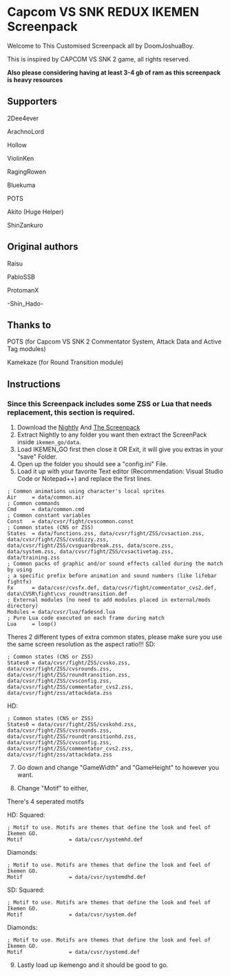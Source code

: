 # Capcom VS SNK REDUX IKEMEN Screenpack

Welcome to This Customised Screenpack all by DoomJoshuaBoy.  

This is inspired by CAPCOM VS SNK 2 game, all rights reserved.

**Also please considering having at least 3-4 gb of ram as this screenpack is heavy resources**

## Supporters

2Dee4ever

ArachnoLord

Hollow

ViolinKen

RagingRowen

Bluekuma

POTS

Akito (Huge Helper)

ShinZankuro

## Original authors

Raisu

PabloSSB

ProtomanX

-Shin_Hado-

## Thanks to
POTS (for Capcom VS SNK 2 Commentator System, Attack Data and Active Tag modules)

Kamekaze (for Round Transition module)

## Instructions
### Since this Screenpack includes some ZSS or Lua that needs replacement, this section is required.
1. Download the [Nightly](https://github.com/ikemen-engine/Ikemen-GO/releases/tag/nightly) And [The Screenpack](https://github.com/doomjoshuaboy/CVS-Redux/releases)
2. Extract Nightly to any folder you want then extract the ScreenPack inside `ikemen_go/data`.
3. Load IKEMEN_GO first then close it OR Exit, it will give you extras in your "save" Folder.
4. Open up the folder you should see a "config.ini" File.
5. Load it up with your favorite Text editor (Recommendation: Visual Studio Code or Notepad++) and replace the first lines.
``` [Common]
; Common animations using character's local sprites
Air     = data/common.air
; Common commands
Cmd     = data/common.cmd
; Common constant variables
Const   = data/cvsr/fight/cvscommon.const
; Common states (CNS or ZSS)
States  = data/functions.zss, data/cvsr/fight/ZSS/cvsaction.zss, data/cvsr/fight/ZSS/cvsdizzy.zss, data/cvsr/fight/ZSS/cvsguardbreak.zss, data/score.zss, data/system.zss, data/cvsr/fight/ZSS/cvsactivetag.zss, data/training.zss
; Common packs of graphic and/or sound effects called during the match by using
; a specific prefix before animation and sound numbers (like lifebar fightfx)
Fx      = data/cvsr/cvsfx.def, data/cvsr/fight/commentator_cvs2.def, data\CVSR\fight\cvs_roundtransition.def
; External modules (no need to add modules placed in external/mods directory)
Modules = data/cvsr/lua/fadesnd.lua
; Pure Lua code executed on each frame during match
Lua     = loop()
```
Theres 2 different types of extra common states, please make sure you use the same screen resolution as the aspect ratio!!!	
SD:
```
; Common states (CNS or ZSS)
States0 = data/cvsr/fight/ZSS/cvsko.zss, data/cvsr/fight/ZSS/cvsrounds.zss, data/cvsr/fight/ZSS/roundtransition.zss, data/cvsr/fight/ZSS/cvsconfig.zss, data/cvsr/fight/ZSS/commentator_cvs2.zss, data/cvsr/fight/zss/attackdata.zss
```

HD:
```
; Common states (CNS or ZSS)
States0 = data/cvsr/fight/ZSS/cvskohd.zss, data/cvsr/fight/ZSS/cvsrounds.zss, data/cvsr/fight/ZSS/roundtransitionhd.zss, data/cvsr/fight/ZSS/cvsconfig.zss, data/cvsr/fight/ZSS/commentator_cvs2.zss, data/cvsr/fight/zss/attackdata.zss
```
7. Go down and change "GameWidth" and "GameHeight" to however you want.

8. Change "Motif" to either,

There's 4 seperated motifs

HD:
Squared:
``` [Config]
; Motif to use. Motifs are themes that define the look and feel of Ikemen GO.
Motif               = data/cvsr/systemhd.def
```
Diamonds:
``` [Config]
; Motif to use. Motifs are themes that define the look and feel of Ikemen GO.
Motif               = data/cvsr/systemdhd.def
```

SD:
Squared:
``` [Config]
; Motif to use. Motifs are themes that define the look and feel of Ikemen GO.
Motif               = data/cvsr/system.def
```
Diamonds:
``` [Config]
; Motif to use. Motifs are themes that define the look and feel of Ikemen GO.
Motif               = data/cvsr/systemd.def
```

9. Lastly load up ikemengo and it should be good to go.